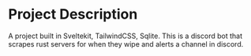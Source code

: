 # Project Description
A project built in Sveltekit, TailwindCSS, Sqlite.
This is a discord bot that scrapes rust servers for when they wipe and alerts a channel in discord.
